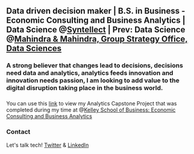 ## Data driven decision maker | B.S. in Business - Economic Consulting and Business Analytics | Data Science @[Syntellect](http://www.syntellect.co.in/) | Prev: Data Science @[Mahindra & Mahindra, Group Strategy Office, Data Sciences](https://www.mahindragrp.com/about-the-program/group-strategy-office#:~:text=The%20Group%20Strategy%20Office%20is,cycle%20across%20the%20Mahindra%20Group.) 

### A strong believer that changes lead to decisions, decisions need data and analytics, analytics feeds innovation and innovation needs passion, I am looking to add value to the digital disruption taking place in the business world.

### 

You can use this [link](https://github.com/radmahad/Analytics-Capstone-Project) to view my Analytics Capstone Project that was completed during my time at @[Kelley School of Business: Economic Consulting and Business Analytics](https://kelley.iu.edu/faculty-research/departments/business-economics-public-policy/index.cshtml)

### Contact

Let's talk tech! [Twitter](https://twitter.com/Rad_Mahadevia) & [LinkedIn](https://twitter.com/Rad_Mahadevia)
